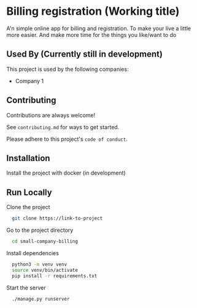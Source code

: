 <!-- ![Logo]() -->


# Billing registration (Working title)

A'n simple online app for billing and registration. To make your live a little more easier.
 And make more time for the things you like/want to do

## Used By (Currently still in development)

This project is used by the following companies:

- Company 1


## Contributing

Contributions are always welcome!

See `contributing.md` for ways to get started.

Please adhere to this project's `code of conduct`.


## Installation

Install the project with docker (in development)

    
## Run Locally

Clone the project

```bash
  git clone https://link-to-project
```

Go to the project directory

```bash
  cd small-company-billing
```

Install dependencies

```bash
  python3 -m venv venv
  source venv/bin/activate
  pip install -r requirements.txt
```

Start the server

```bash
  ./manage.py runserver
```

